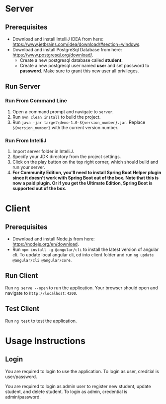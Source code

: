 # Server

## Prerequisites

- Download and install IntelliJ IDEA from here: <https://www.jetbrains.com/idea/download/#section=windows>.
- Download and install PostgreSql Database from here: <https://www.postgresql.org/download/>.
    - Create a new postgresql database called **student**.
    - Create a new postgresql user named **user** and set password to **password**. Make sure to grant this new user all privileges.

## Run Server

### Run From Command Line

1. Open a command prompt and navigate to `server`.
2. Run `mvn clean install` to build the project.
3. Run `java -jar target\demo-1.0-${version_number}.jar`. Replace `${version_number}` with the current version number.

### Run From IntelliJ

1. Import server folder in IntelliJ.
2. Specify your JDK directory from the project settings.
3. Click on the play button on the top right corner, which should build and run your server.
4. **For Community Edition, you'll need to install Spring Boot Helper plugin since it doesn't work with Spring Boot out of the box. Note that this is now a paid plugin. Or if you get the Ultimate Edition, Spring Boot is supported out of the box.**

# Client

## Prerequisites

- Download and install Node.js from here: <https://nodejs.org/en/download>.
- Run `npm install -g @angular/cli` to install the latest version of angular cli. To update local angular cli, cd into client folder and run `ng update @angular/cli @angular/core`.

## Run Client

Run `ng serve --open` to run the application. Your browser should open and navigate to `http://localhost:4200`.

## Test Client

Run `ng test` to test the application.

# Usage Instructions

## Login

You are required to login to use the application. To login as user, creditial is user/password.

You are required to login as admin user to register new student, update student, and delete student. To login as admin, credential is admin/password.